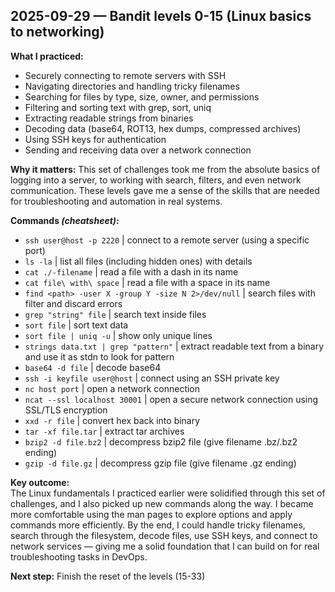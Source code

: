 ## 2025-09-29 — Bandit levels 0-15 (Linux basics to networking)

**What I practiced:**
- Securely connecting to remote servers with SSH
- Navigating directories and handling tricky filenames
- Searching for files by type, size, owner, and permissions
- Filtering and sorting text with grep, sort, uniq
- Extracting readable strings from binaries
- Decoding data (base64, ROT13, hex dumps, compressed archives)
- Using SSH keys for authentication
- Sending and receiving data over a network connection

**Why it matters:**
This set of challenges took me from the absolute basics of logging into a server, to working with search, filters, and even network communication. These levels gave me a sense of the skills that are needed for troubleshooting and automation in real systems.

**Commands *(cheatsheet)*:**
- `ssh user@host -p 2220` | connect to a remote server (using a specific port)
- `ls -la` | list all files (including hidden ones) with details
- `cat ./-filename` | read a file with a dash in its name
- `cat file\ with\ space` | read a file with a space in its name
- `find <path> -user X -group Y -size N 2>/dev/null` | search files with filter and discard errors
- `grep "string" file` | search text inside files
- `sort file` | sort text data
- `sort file | uniq -u` | show only unique lines
- `strings data.txt | grep "pattern"` | extract readable text from a binary and use it as stdn to look for pattern
- `base64 -d file` | decode base64
- `ssh -i keyfile user@host` | connect using an SSH private key
- `nc host port` | open a network connection
- `ncat --ssl localhost 30001` | open a secure network connection using SSL/TLS encryption 
- `xxd -r file` | convert hex back into binary
- `tar -xf file.tar` | extract tar archives
- `bzip2 -d file.bz2` | decompress bzip2 file (give filename .bz/.bz2 ending)
- `gzip -d file.gz` | decompress gzip file (give filename .gz ending)

**Key outcome:**  
The Linux fundamentals I practiced earlier were solidified through this set of challenges, and I also picked up new commands along the way. I became more comfortable using the man pages to explore options and apply commands more efficiently. By the end, I could handle tricky filenames, search through the filesystem, decode files, use SSH keys, and connect to network services — giving me a solid foundation that I can build on for real troubleshooting tasks in DevOps.

**Next step:**
Finish the reset of the levels (15-33)
